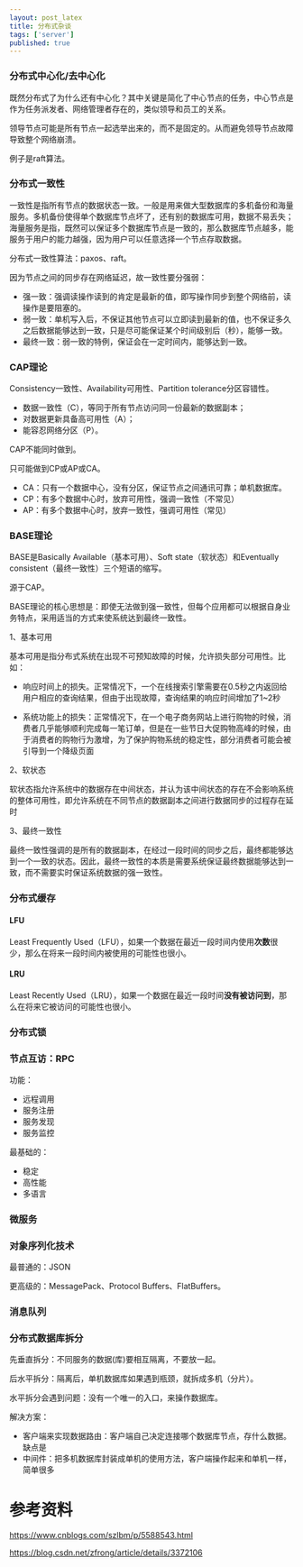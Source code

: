 ```yaml
---
layout: post_latex
title: 分布式杂谈
tags: ['server']
published: true
---
```


<!--more-->

### 分布式中心化/去中心化

既然分布式了为什么还有中心化？其中关键是简化了中心节点的任务，中心节点是作为任务派发者、网络管理者存在的，类似领导和员工的关系。

领导节点可能是所有节点一起选举出来的，而不是固定的。从而避免领导节点故障导致整个网络崩溃。

例子是raft算法。

### 分布式一致性

一致性是指所有节点的数据状态一致。一般是用来做大型数据库的多机备份和海量服务。多机备份使得单个数据库节点坏了，还有别的数据库可用，数据不易丢失；海量服务是指，既然可以保证多个数据库节点是一致的，那么数据库节点越多，能服务于用户的能力越强，因为用户可以任意选择一个节点存取数据。

分布式一致性算法：paxos、raft。

因为节点之间的同步存在网络延迟，故一致性要分强弱：

- 强一致：强调读操作读到的肯定是最新的值，即写操作同步到整个网络前，读操作是要阻塞的。
- 弱一致：单机写入后，不保证其他节点可以立即读到最新的值，也不保证多久之后数据能够达到一致，只是尽可能保证某个时间级别后（秒），能够一致。
- 最终一致：弱一致的特例，保证会在一定时间内，能够达到一致。


### CAP理论

Consistency一致性、Availability可用性、Partition tolerance分区容错性。

- 数据一致性（C），等同于所有节点访问同一份最新的数据副本；
- 对数据更新具备高可用性（A）；
- 能容忍网络分区（P）。

CAP不能同时做到。

只可能做到CP或AP或CA。

- CA：只有一个数据中心，没有分区，保证节点之间通讯可靠；单机数据库。
- CP：有多个数据中心时，放弃可用性，强调一致性（不常见）
- AP：有多个数据中心时，放弃一致性，强调可用性（常见）


### BASE理论

BASE是Basically Available（基本可用）、Soft state（软状态）和Eventually consistent（最终一致性）三个短语的缩写。

源于CAP。

BASE理论的核心思想是：即使无法做到强一致性，但每个应用都可以根据自身业务特点，采用适当的方式来使系统达到最终一致性。

1、基本可用

基本可用是指分布式系统在出现不可预知故障的时候，允许损失部分可用性。比如：

- 响应时间上的损失。正常情况下，一个在线搜索引擎需要在0.5秒之内返回给用户相应的查询结果，但由于出现故障，查询结果的响应时间增加了1~2秒

- 系统功能上的损失：正常情况下，在一个电子商务网站上进行购物的时候，消费者几乎能够顺利完成每一笔订单，但是在一些节日大促购物高峰的时候，由于消费者的购物行为激增，为了保护购物系统的稳定性，部分消费者可能会被引导到一个降级页面

2、软状态

软状态指允许系统中的数据存在中间状态，并认为该中间状态的存在不会影响系统的整体可用性，即允许系统在不同节点的数据副本之间进行数据同步的过程存在延时

3、最终一致性

最终一致性强调的是所有的数据副本，在经过一段时间的同步之后，最终都能够达到一个一致的状态。因此，最终一致性的本质是需要系统保证最终数据能够达到一致，而不需要实时保证系统数据的强一致性。

### 分布式缓存

#### LFU

Least Frequently Used（LFU），如果一个数据在最近一段时间内使用**次数**很少，那么在将来一段时间内被使用的可能性也很小。

#### LRU

Least Recently Used（LRU），如果一个数据在最近一段时间**没有被访问到**，那么在将来它被访问的可能性也很小。


### 分布式锁


### 节点互访：RPC

功能：

- 远程调用
- 服务注册
- 服务发现
- 服务监控

最基础的：

- 稳定
- 高性能
- 多语言

### 微服务

### 对象序列化技术

最普通的：JSON

更高级的：MessagePack、Protocol Buffers、FlatBuffers。

### 消息队列

### 分布式数据库拆分

先垂直拆分：不同服务的数据(库)要相互隔离，不要放一起。

后水平拆分：隔离后，单机数据库如果遇到瓶颈，就拆成多机（分片）。

水平拆分会遇到问题：没有一个唯一的入口，来操作数据库。

解决方案：

- 客户端来实现数据路由：客户端自己决定连接哪个数据库节点，存什么数据。缺点是
- 中间件：把多机数据库封装成单机的使用方法，客户端操作起来和单机一样，简单很多






# 参考资料

https://www.cnblogs.com/szlbm/p/5588543.html

https://blog.csdn.net/zfrong/article/details/3372106